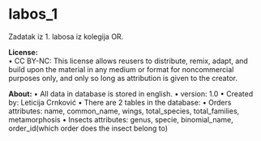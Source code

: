 # labos_1
Zadatak iz 1. labosa iz kolegija OR.

**License:**<br />
• CC BY-NC: This license allows reusers to distribute, remix, 
  adapt, and build upon the material in any medium or format for noncommercial purposes only, 
  and only so long as attribution is given to the creator. 

**About:**
• All data in database is stored in english.
• version: 1.0
• Created by: Leticija Crnković
• There are 2 tables in the database:
  • Orders
    attributes: name, common_name, wings, total_species, total_families, metamorphosis
  • Insects
    attributes: genus, specie, binomial_name, order_id(which order does the insect belong to)
